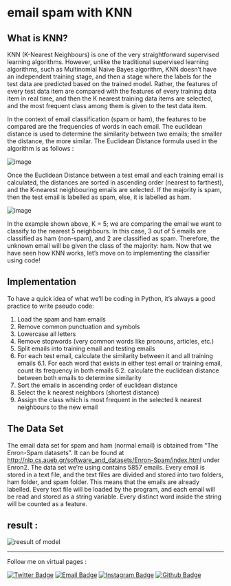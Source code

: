 # email spam with KNN 


## What is KNN?

KNN (K-Nearest Neighbours) is one of the very straightforward supervised learning algorithms. However, unlike the traditional supervised learning algorithms, such as Multinomial Naive Bayes algorithm, KNN doesn’t have an independent training stage, and then a stage where the labels for the test data are predicted based on the trained model. Rather, the features of every test data item are compared with the features of every training data item in real time, and then the K nearest training data items are selected, and the most frequent class among them is given to the test data item.

In the context of email classification (spam or ham), the features to be compared are the frequencies of words in each email. The euclidean distance is used to determine the similarity between two emails; the smaller the distance, the more similar. The Euclidean Distance formula used in the algorithm is as follows :

![image](https://user-images.githubusercontent.com/89921883/225516305-0e8e68f4-aec5-4346-9f03-af4f3ed8ba51.png)


Once the Euclidean Distance between a test email and each training email is calculated, the distances are sorted in ascending order (nearest to farthest), and the K-nearest neighbouring emails are selected. If the majority is spam, then the test email is labelled as spam, else, it is labelled as ham.


![image](https://user-images.githubusercontent.com/89921883/225516489-8a816046-8d9f-4a86-aaf9-3d037551b98d.png)

In the example shown above, K = 5; we are comparing the email we want to classify to the nearest 5 neighbours. In this case, 3 out of 5 emails are classified as ham (non-spam), and 2 are classified as spam. Therefore, the unknown email will be given the class of the majority: ham. Now that we have seen how KNN works, let’s move on to implementing the classifier using code!

## Implementation

To have a quick idea of what we’ll be coding in Python, it’s always a good practice to write pseudo code:

1. Load the spam and ham emails
2. Remove common punctuation and symbols
3. Lowercase all letters
4. Remove stopwords (very common words like pronouns, articles, etc.)
5. Split emails into training email and testing emails
6. For each test email, calculate the similarity between it and all training emails
        6.1.  For each word that exists in either test email or training email, count its frequency in both emails
        6.2.  calculate the euclidean distance between both emails to determine similarity
7. Sort the emails in ascending order of euclidean distance
8. Select the k nearest neighbors (shortest distance)
9. Assign the class which is most frequent in the selected k nearest neighbours to the new email



## The Data Set

The email data set for spam and ham (normal email) is obtained from “The Enron-Spam datasets”. It can be found at http://nlp.cs.aueb.gr/software_and_datasets/Enron-Spam/index.html under Enron2. The data set we’re using contains 5857 emails. Every email is stored in a text file, and the text files are divided and stored into two folders, ham folder, and spam folder. This means that the emails are already labelled. Every text file will be loaded by the program, and each email will be read and stored as a string variable. Every distinct word inside the string will be counted as a feature.


## result : 


![reesult of model](https://github.com/parvvaresh/email-spam-with-KNN-from-scratch-/blob/main/result.png)

---------------------------------------------

Follow me on virtual pages : 


[![Twitter Badge](https://img.shields.io/badge/-Twitter-1da1f2?style=flat-square&labelColor=1da1f2&logo=twitter&logoColor=white&link=https://twitter.com/Yaronzz)](https://twitter.com/parvvaresh)
[![Email Badge](https://img.shields.io/badge/-Email-c14438?style=flat-square&logo=Gmail&logoColor=white&link=mailto:yaronhuang@foxmail.com)](mailto:parvvaresh@gmail.com)
[![Instagram Badge](https://img.shields.io/badge/-Instagram-purple?style=flat&logo=instagram&logoColor=white&link=https://instagram.com/parvvaresh/)](https://space.bilibili.com/7708412)
[![Github Badge](https://img.shields.io/badge/-Github-232323?style=flat-square&logo=Github&logoColor=white&link=https://space.bilibili.com/7708412)](https://github.com/parvvaresh)
